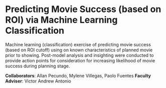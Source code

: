 # Predicting Movie Success (based on ROI) via Machine Learning Classification

Machine learning (classification) exercise of predicting movie success (based on ROI cutoff) using on known characteristics of planned movie prior to showing. Post-model analysis and insighting were conducted to provide action points for consideration for increasing likelihood of movie success during planning stage.

**Collaborators**: Allan Pecundo, Mylene Villegas, Paolo Fuentes
**Faculty Adviser**: Victor Andrew Antonio
